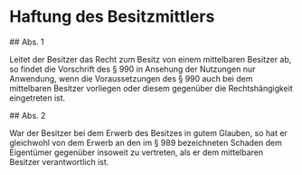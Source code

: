 # Haftung des Besitzmittlers



\#\# Abs. 1

 Leitet der Besitzer das Recht zum Besitz von einem mittelbaren Besitzer ab, so findet die Vorschrift des § 990 in Ansehung der Nutzungen nur Anwendung, wenn die Voraussetzungen des § 990 auch bei dem mittelbaren Besitzer vorliegen oder diesem gegenüber die Rechtshängigkeit eingetreten ist.

\#\# Abs. 2

 War der Besitzer bei dem Erwerb des Besitzes in gutem Glauben, so hat er gleichwohl von dem Erwerb an den im § 989 bezeichneten Schaden dem Eigentümer gegenüber insoweit zu vertreten, als er dem mittelbaren Besitzer verantwortlich ist. 

